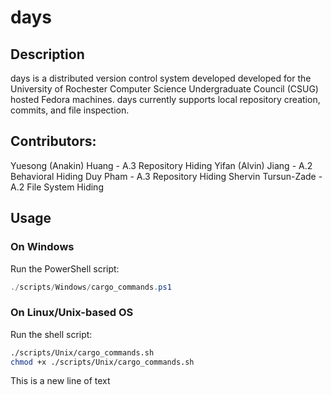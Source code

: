 # days

## Description

days is a distributed version control system developed developed for the University of Rochester
Computer Science Undergraduate Council (CSUG) hosted Fedora machines.
days currently supports local repository creation, commits, and file inspection.

## Contributors:

Yuesong (Anakin) Huang - A.3 Repository Hiding
Yifan (Alvin) Jiang - A.2 Behavioral Hiding
Duy Pham - A.3 Repository Hiding
Shervin Tursun-Zade - A.2 File System Hiding

## Usage

### On Windows

Run the PowerShell script:

```powershell
./scripts/Windows/cargo_commands.ps1
```

### On Linux/Unix-based OS

Run the shell script:

```bash
./scripts/Unix/cargo_commands.sh
chmod +x ./scripts/Unix/cargo_commands.sh
```

This is a new line of text
